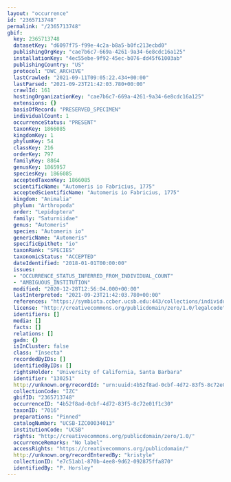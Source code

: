 ```yaml
---
layout: "occurrence"
id: "2365713748"
permalink: "/2365713748"
gbif:
  key: 2365713748
  datasetKey: "d6097f75-f99e-4c2a-b8a5-b0fc213ecbd0"
  publishingOrgKey: "cae7b6c7-669a-4261-9a34-6e8cdc16a125"
  installationKey: "4ec55ebe-9f92-45ec-b076-dd45f61003ab"
  publishingCountry: "US"
  protocol: "DWC_ARCHIVE"
  lastCrawled: "2021-09-11T09:05:22.434+00:00"
  lastParsed: "2021-09-23T21:42:03.780+00:00"
  crawlId: 161
  hostingOrganizationKey: "cae7b6c7-669a-4261-9a34-6e8cdc16a125"
  extensions: {}
  basisOfRecord: "PRESERVED_SPECIMEN"
  individualCount: 1
  occurrenceStatus: "PRESENT"
  taxonKey: 1866085
  kingdomKey: 1
  phylumKey: 54
  classKey: 216
  orderKey: 797
  familyKey: 8864
  genusKey: 1865957
  speciesKey: 1866085
  acceptedTaxonKey: 1866085
  scientificName: "Automeris io Fabricius, 1775"
  acceptedScientificName: "Automeris io Fabricius, 1775"
  kingdom: "Animalia"
  phylum: "Arthropoda"
  order: "Lepidoptera"
  family: "Saturniidae"
  genus: "Automeris"
  species: "Automeris io"
  genericName: "Automeris"
  specificEpithet: "io"
  taxonRank: "SPECIES"
  taxonomicStatus: "ACCEPTED"
  dateIdentified: "2018-01-01T00:00:00"
  issues:
  - "OCCURRENCE_STATUS_INFERRED_FROM_INDIVIDUAL_COUNT"
  - "AMBIGUOUS_INSTITUTION"
  modified: "2020-12-28T12:56:04.000+00:00"
  lastInterpreted: "2021-09-23T21:42:03.780+00:00"
  references: "https://symbiota.ccber.ucsb.edu:443/collections/individual/index.php?occid=130251"
  license: "http://creativecommons.org/publicdomain/zero/1.0/legalcode"
  identifiers: []
  media: []
  facts: []
  relations: []
  gadm: {}
  isInCluster: false
  class: "Insecta"
  recordedByIDs: []
  identifiedByIDs: []
  rightsHolder: "University of California, Santa Barbara"
  identifier: "130251"
  http://unknown.org/recordId: "urn:uuid:4b52f8ad-0cbf-4d72-83f5-8c72e01f1c30"
  collectionCode: "IZC"
  gbifID: "2365713748"
  occurrenceID: "4b52f8ad-0cbf-4d72-83f5-8c72e01f1c30"
  taxonID: "7016"
  preparations: "Pinned"
  catalogNumber: "UCSB-IZC00034013"
  institutionCode: "UCSB"
  rights: "http://creativecommons.org/publicdomain/zero/1.0/"
  occurrenceRemarks: "No label"
  accessRights: "https://creativecommons.org/publicdomain/"
  http://unknown.org/recordEnteredBy: "kristyle"
  collectionID: "e7c51ab1-870b-4ee8-9d62-092875ffa870"
  identifiedBy: "P. Horsley"
---
```


